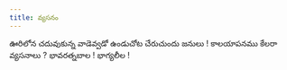 ```yaml
---
title: వ్యసనం
---
```


ఊరిలోన చదువుకున్న వాడెవ్వడో 
ఉండుచోట చేరుచుందు జనులు !
 కాలయాపనము కేలరా వ్యసనాలు ? 
భావరత్నబాల ! భాగ్యలీల !

